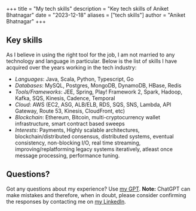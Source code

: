 +++
title = "My tech skills"
description = "Key tech skills of Aniket Bhatnagar"
date = "2023-12-18"
aliases = ["tech skills"]
author = "Aniket Bhatnagar"
+++

## Key skills
As I believe in using the right tool for the job, I am not married to any technology and language in particular. Below is the list of skills I have acquired over the years working in the tech industry:


- *Languages*: Java, Scala, Python, Typescript, Go
- *Databases*: MySQL, Postgres, MongoDB, DynamoDB, HBase, Redis
- *Tools/Frameworks*: JEE, Spring, Play! Framework 2, Spark, Hadoop, Kafka, SQS, Kinesis, Cadence, Temporal 
- *Cloud*: AWS (EC2, ASG, ALB/ELB, RDS, SQS, SNS, Lambda, API Gateway, Route 53, Kinesis, CloudFront, etc) 
- *Blockchain*: Ethereum, Bitcoin, multi-cryptocurrency wallet infrastructure, smart contract based sweeps
- *Interests*: Payments, Highly scalable architectures, blockchain/distributed consensus, distributed systems, eventual consistency, non-blocking I/O, real time streaming, improving/replatforming legacy systems iteratively, atleast once message processing, performance tuning.

## Questions?
Got any questions about my experience? Use [my GPT](https://chat.openai.com/g/g-WbxxaYmxQ-aniket-s-work-experience). 
**Note:**
ChatGPT can make mistakes and therefore, when in doubt, please consider confirming the responses by contacting me on [my LinkedIn](https://github.com/aniketbhatnagar/).
